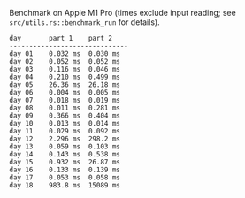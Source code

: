 Benchmark on Apple M1 Pro (times exclude input reading; see `src/utils.rs::benchmark_run` for details).

```
day       part 1    part 2
------------------------------
day 01    0.032 ms  0.030 ms
day 02    0.052 ms  0.052 ms
day 03    0.116 ms  0.046 ms
day 04    0.210 ms  0.499 ms
day 05    26.36 ms  26.18 ms
day 06    0.004 ms  0.005 ms
day 07    0.018 ms  0.019 ms
day 08    0.011 ms  0.281 ms
day 09    0.366 ms  0.404 ms
day 10    0.013 ms  0.014 ms
day 11    0.029 ms  0.092 ms
day 12    2.296 ms  298.2 ms
day 13    0.059 ms  0.103 ms
day 14    0.143 ms  0.538 ms
day 15    0.932 ms  26.87 ms
day 16    0.133 ms  0.139 ms
day 17    0.053 ms  0.058 ms
day 18    983.8 ms  15089 ms
```